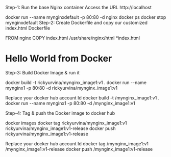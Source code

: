 Step-1: Run the base Nginx container
Access the URL http://localhost

docker run --name mynginxdefault -p 80:80 -d nginx
docker ps
docker stop mynginxdefault
Step-2: Create Dockerfile and copy our customized index.html
Dockerfile

FROM nginx
COPY index.html /usr/share/nginx/html
*index.html

<!DOCTYPE html>
<html lang="en">
<head>
    <meta charset="UTF-8">
    <meta name="viewport" content="width=h1, initial-scale=1.0">
    <title>Document</title>
</head>
<body>
    <h1>Hello World from Docker</h1>
</body>
</html>

Step-3: Build Docker Image & run it

docker build -t rickyurvina/mynginx_image1:v1 .
docker run --name mynginx1 -p 80:80 -d rickyurvina/mynginx_image1:v1

Replace your docker hub account Id
docker build -t <your-docker-hub-id>/mynginx_image1:v1 .
docker run --name mynginx1 -p 80:80 -d <your-docker-hub-id>/mynginx_image1:v1

Step-4: Tag & push the Docker image to docker hub

docker images
docker tag rickyurvina/mynginx_image1:v1 rickyurvina/mynginx_image1:v1-release
docker push rickyurvina/mynginx_image1:v1-release

Replace your docker hub account Id
docker tag <your-docker-hub-id>/mynginx_image1:v1 <your-docker-hub-id>/mynginx_image1:v1-release
docker push <your-docker-hub-id>/mynginx_image1:v1-release